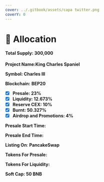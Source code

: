 ```yaml
---
cover: ../.gitbook/assets/capa twitter.png
coverY: 0
---
```


# 👑 Allocation

#### Total Supply: **300,000**

**Project Name:King Charles Spaniel**

**Symbol: Charles III**

**Blockchain:** **BEP20**

* [x] **Presale: 23%**
* [x] **Liquidity: 12.673%**
* [x] **Reserve CEX: 10%**
* [x] **Burnt: 50.327%**
* [x] **Airdrop and Promotions: 4%**

**Presale Start Time:**&#x20;

**Presale End Time:**&#x20;

**Listing On**: **PancakeSwap**

**Tokens For Presale:**&#x20;

**Tokens For Liquidity:**

**Soft Cap: 50 BNB**
